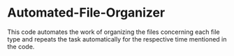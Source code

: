 # Automated-File-Organizer
This code automates the work of organizing the files concerning each file type and repeats the task automatically for the respective time mentioned in the code.
